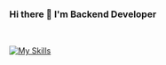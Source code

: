 ### Hi there 👋 I'm Backend Developer
</br>

[![My Skills](https://skillicons.dev/icons?i=dotnet,github,stackoverflow)](https://skillicons.dev)


